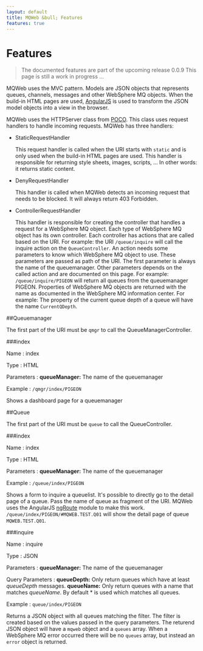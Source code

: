 ```yaml
---
layout: default
title: MQWeb &bull; Features
features: true
---
```

Features
========

> The documented features are part of the upcoming release 0.0.9
> This page is still a work in progress ...

MQWeb uses the MVC pattern. Models are JSON objects that represents queues,
channels, messages and other WebSphere MQ objects. When the build-in HTML pages 
are used, [AngularJS](http://angularjs.org) is used to transform the JSON model 
objects into a view in the browser. 

MQWeb uses the HTTPServer class from [POCO](http://www.pocoproject.org). 
This class uses request handlers to handle incoming requests. MQWeb has three 
handlers:

+ StaticRequestHandler

  This request handler is called when the URI starts with `static` and is only
  used when the build-in HTML pages are used. This handler is responsible for
  returning style sheets, images, scripts, ... In other words: it returns static
  content.

+ DenyRequestHandler

  This handler is called when MQWeb detects an incoming request that needs to
  be blocked. It will always return 403 Forbidden.
  
+ ControllerRequestHandler

  This handler is responsible for creating the controller that handles a request
  for a WebSphere MQ object. Each type of WebSphere MQ object has its own
  controller. Each controller has actions that are called based on the URI. For
  example: the URI `/queue/inquire` will call the inquire action on the 
  `QueueController`. An action needs some parameters to know which
  WebSphere MQ object to use. These parameters are passed as path of the URI.
  The first parameter is always the name of the queuemanager. Other parameters 
  depends on the called action and are documented on this page. For example: 
  `/queue/inquire/PIGEON` will return all queues from the queuemanager PIGEON. 
  Properties of WebSphere MQ objects are returned with the name as documented 
  in the WebSphere MQ information center. For example: The property of the 
  current queue depth of a queue will have the name `CurrentQDepth`.

##Queuemanager

The first part of the URI must be `qmgr` to call the QueueManagerController.

###index

Name
: index

Type
: HTML

Parameters
: **queueManager:** The name of the queuemanager

Example
: `/qmgr/index/PIGEON`

Shows a dashboard page for a queuemanager

##Queue

The first part of the URI must be `queue` to call the QueueController.

###index

Name
: index

Type
: HTML

Parameters
: **queueManager:** The name of the queuemanager

Example
: `/queue/index/PIGEON`

Shows a form to inquire a queuelist. It's possible to directly go to the detail 
page of a queue. Pass the name of queue as fragment of the URI. MQWeb uses the 
AngularJS [ngRoute](http://docs.angularjs.org/api/ngRoute) module to make this
work. `/queue/index/PIGEON/#MQWEB.TEST.Q01` will show the detail page of queue
`MQWEB.TEST.Q01`.

###inquire

Name
: inquire

Type
: JSON

Parameters
: **queueManager:** The name of the queuemanager

Query Parameters
: **queueDepth:** Only return queues which have at least *queueDepth* messages.
  **queueName:** Only return queues with a name that matches *queueName*. By 
  default * is used which matches all queues.

Example
: `queue/index/PIGEON`

Returns a JSON object with all queues matching the filter. The filter is created
based on the values passed in the query parameters. The returend JSON object
will have a `mqweb` object and a `queues` array. When a WebSphere MQ error
occurred there will be no `queues` array, but instead an `error` object is
returned.
